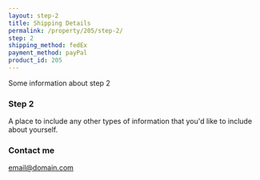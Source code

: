 ```yaml
---
layout: step-2
title: Shipping Details
permalink: /property/205/step-2/
step: 2
shipping_method: fedEx
payment_method: payPal
product_id: 205
---
```


Some information about step 2


### Step 2

A place to include any other types of information that you'd like to include about yourself.

### Contact me

[email@domain.com](mailto:email@domain.com)
